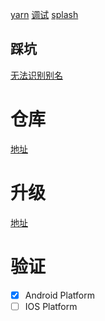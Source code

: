 [yarn](https://reactnative.dev/blog/2024/04/22/release-0.74#yarn-3-for-new-projects)
[调试](https://fbflipper.com/)
[splash](https://github.com/zoontek/react-native-bootsplash?tab=readme-ov-file#full-command-usage-example)

## 踩坑
[无法识别别名](https://github.com/tleunen/babel-plugin-module-resolver/issues/354#issuecomment-475858527)

# 仓库
[地址](https://reactnative.directory/)

# 升级
[地址](https://react-native-community.github.io/upgrade-helper)

# 验证
- [x] Android Platform
- [ ] IOS Platform